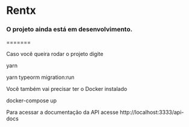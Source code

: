 # Rentx

### O projeto ainda está em desenvolvimento.

=======

Caso você queira rodar o projeto digite

yarn

yarn typeorm migration:run

Você também vai precisar ter o Docker instalado

docker-compose up

Para acessar a documentação da API acesse http://localhost:3333/api-docs
